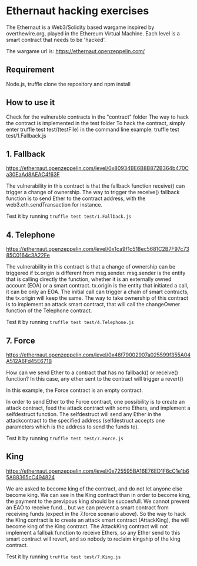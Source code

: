 # Ethernaut hacking exercises

The Ethernaut is a Web3/Solidity based wargame inspired by overthewire.org, played in the Ethereum Virtual Machine. Each level is a smart contract that needs to be 'hacked'.

The wargame url is: https://ethernaut.openzeppelin.com/

## Requirement
Node.js, truffle
clone the repository and npm install

## How to use it
Check for the vulnerable contracts in the "contract" folder
The way to hack the contract is implemented in the test folder
To hack the contract, simply enter truffle test test/(testFile) in the command line
example: truffle test test/1.Fallback.js

## 1. Fallback

https://ethernaut.openzeppelin.com/level/0x80934BE6B8B872B364b470Ca30EaAd8AEAC4f63F

The vulnerability in this contract is that the fallback function receive() can trigger a change of ownership.
The way to trigger the receive() fallback function is to send Ether to the contract address, with the web3.eth.sendTransaction for instance.

Test it by running
`truffle test test/1.Fallback.js`

## 4. Telephone

https://ethernaut.openzeppelin.com/level/0x1ca9f1c518ec5681C2B7F97c7385C0164c3A22Fe

The vulnerability in this contract is that a change of ownership can be triggered if tx.origin is different from msg.sender.
msg.sender is the entity that is calling directly the function, whether it is an externally owned account (EOA) or a smart contract.
tx.origin is the entity that initiated a call, it can be only an EOA. The initial call can trigger a chain of smart contracts, the tx.origin will keep the same. 
The way to take ownership of this contract is to implement an attack smart contract, that will call the changeOwner function of the Telephone contract.

Test it by running
`truffle test test/4.Telephone.js`

## 7. Force

https://ethernaut.openzeppelin.com/level/0x46f79002907a025599f355A04A512A6Fd45E671B

How can we send Ether to a contract that has no fallback() or receive() function? In this case, any ether sent to the contract will trigger a revert()

In this example, the Force contract is an empty contract.

In order to send Ether to the Force contract, one possibility is to create an attack contract, feed the attack contract with some Ethers, and implement a selfdestruct function. The selfdestruct will send any Ether in the attackcontract to the specified address (selfdestruct accepts one parameters which is the address to send the funds to).

Test it by running
`truffle test test/7.Force.js`

## King

https://ethernaut.openzeppelin.com/level/0x725595BA16E76ED1F6cC1e1b65A88365cC494824

We are asked to become king of the contract, and do not let anyone else become king.
We can see in the King contract than in order to become king, the payment to the previpous king should be succesfull.
We cannot prevent an EAO to receive fund... but we can prevent a smart contract from receiving funds (expect in the 7.force scenario above).
So the way to hack the King contract is to create an attack smart contract (AttackKing), the will become king of the King contract. The AttackKing contract will not implement a fallbak function to receive Ethers, so any Ether send to this smart contract will revert, and so nobody to reclaim kingship of the king contract.

Test it by running 
`truffle test test/7.King.js`

